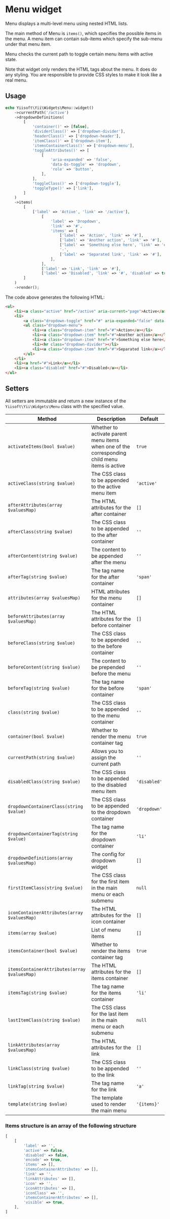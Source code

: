# Menu widget

Menu displays a multi-level menu using nested HTML lists.

The main method of Menu is `items()`, which specifies the possible items in the menu.
A menu item can contain sub-items which specify the sub-menu under that menu item.

Menu checks the current path to toggle certain menu items with active state.

Note that widget only renders the HTML tags about the menu. It does do any styling.
You are responsible to provide CSS styles to make it look like a real menu.

## Usage

```php
echo Yiisoft\Yii\Widgets\Menu::widget()
    ->currentPath('/active')
    ->dropdownDefinitions(
        [
            'container()' => [false],
            'dividerClass()' => ['dropdown-divider'],
            'headerClass()' => ['dropdown-header'],
            'itemClass()' => ['dropdown-item'],
            'itemsContainerClass()' => ['dropdown-menu'],
            'toggleAttributes()' => [
                [
                    'aria-expanded' => 'false',
                    'data-bs-toggle' => 'dropdown',
                    'role' => 'button',
                ],
            ],
            'toggleClass()' => ['dropdown-toggle'],
            'toggleType()' => ['link'],
        ]
    )
    ->items(
        [
            ['label' => 'Active', 'link' => '/active'],
                [
                    'label' => 'Dropdown',
                    'link' => '#',
                    'items' => [
                        ['label' => 'Action', 'link' => '#'],
                        ['label' => 'Another action', 'link' => '#'],
                        ['label' => 'Something else here', 'link' => '#'],
                        '-',
                        ['label' => 'Separated link', 'link' => '#'],
                    ],
                ],
                ['label' => 'Link', 'link' => '#'],
                ['label' => 'Disabled', 'link' => '#', 'disabled' => true],
        ]
    )
    ->render();
```

The code above generates the following HTML:

```html
<ul>
    <li><a class="active" href="/active" aria-current="page">Active</a></li>
    <li>
        <a class="dropdown-toggle" href="#" aria-expanded="false" data-bs-toggle="dropdown" role="button">Dropdown</a>
        <ul class="dropdown-menu">
            <li><a class="dropdown-item" href="#">Action</a></li>
            <li><a class="dropdown-item" href="#">Another action</a></li>
            <li><a class="dropdown-item" href="#">Something else here</a></li>
            <li><hr class="dropdown-divider"></li>
            <li><a class="dropdown-item" href="#">Separated link</a></li>
        </ul>
    </li>
    <li><a href="#">Link</a></li>
    <li><a class="disabled" href="#">Disabled</a></li>
</ul>
```

## Setters

All setters are immutable and return a new instance of the `Yiisoft\Yii\Widgets\Menu` class with the specified value.

Method | Description | Default
-------|-------------|---------
`activateItems(bool $value)` | Whether to activate parent menu items when one of the corresponding child menu items is active | `true`
`activeClass(string $value)` | The CSS class to be appended to the active menu item | `'active'`
`afterAttributes(array $valuesMap)` | The HTML attributes for the after container | `[]`
`afterClass(string $value)` | The CSS class to be appended to the after container | `''`
`afterContent(string $value)` | The content to be appended after the menu | `''`
`afterTag(string $value)` | The tag name for the after container | `'span'`
`attributes(array $valuesMap)` | HTML attributes for the menu container | `[]`
`beforeAttributes(array $valuesMap)` | The HTML attributes for the before container | `[]`
`beforeClass(string $value)` | The CSS class to be appended to the before container | `''`
`beforeContent(string $value)` | The content to be prepended before the menu | `''`
`beforeTag(string $value)` | The tag name for the before container | `'span'`
`class(string $value)` | The CSS class to be appended to the menu container | `''`
`container(bool $value)` | Whether to render the menu container tag | `true`
`currentPath(string $value)` | Allows you to assign the current path | `''`
`disabledClass(string $value)` | The CSS class to be appended to the disabled menu item | `'disabled'`
`dropdownContainerClass(string $value)` | The CSS class to be appended to the dropdown container | `'dropdown'`
`dropdownContainerTag(string $value)` | The tag name for the dropdown container | `'li'`
`dropdownDefinitions(array $valuesMap)` | The config for dropdown widget | `[]`
`firstItemClass(string $value)` | The CSS class for the first item in the main menu or each submenu | `null`
`iconContainerAttributes(array $valuesMap)` | The HTML attributes for the icon container | `[]`
`items(array $value)` | List of menu items | `[]`
`itemsContainer(bool $value)` | Whether to render the items container tag | `true`
`itemsContainerAttributes(array $valuesMap)` | The HTML attributes for the items container | `[]`
`itemsTag(string $value)` | The tag name for the items container | `'li'`
`lastItemClass(string $value)` | The CSS class for the last item in the main menu or each submenu | `null`
`linkAttributes(array $valuesMap)` | The HTML attributes for the link | `[]`
`linkClass(string $value)` | The CSS class to be appended to the link | `''`
`linkTag(string $value)` | The tag name for the link | `'a'`
`template(string $value)` | The template used to render the main menu | `'{items}'`

### Items structure is an array of the following structure

```php
[
    [
        'label' => '',
        'active' => false,
        'disabled' => false,
        'encode' => true,
        'items' => [],
        'itemsContainerAttributes' => [],
        'link' => '',
        'linkAttributes' => [],
        'icon' => '',
        'iconAttributes' => [],
        'iconClass' => '',
        'itemsContainerAttributes' => [],
        'visible' => true,
    ],
]
```
